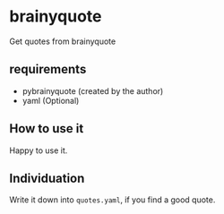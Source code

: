 # brainyquote
Get quotes from brainyquote

## requirements
* pybrainyquote (created by the author)
* yaml (Optional)

## How to use it
Happy to use it.

## Individuation
Write it down into `quotes.yaml`, if you find a good quote.

